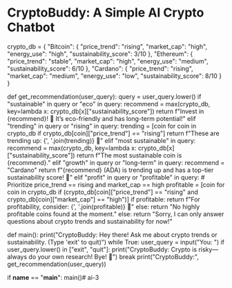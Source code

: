 # CryptoBuddy: A Simple AI Crypto Chatbot

crypto_db = {
    "Bitcoin": {
        "price_trend": "rising",
        "market_cap": "high",
        "energy_use": "high",
        "sustainability_score": 3/10
    },
    "Ethereum": {
        "price_trend": "stable",
        "market_cap": "high",
        "energy_use": "medium",
        "sustainability_score": 6/10
    },
    "Cardano": {
        "price_trend": "rising",
        "market_cap": "medium",
        "energy_use": "low",
        "sustainability_score": 8/10
    }
}

def get_recommendation(user_query):
    query = user_query.lower()
    if "sustainable" in query or "eco" in query:
        recommend = max(crypto_db, key=lambda x: crypto_db[x]["sustainability_score"])
        return f"Invest in {recommend}! 🌱 It’s eco-friendly and has long-term potential!"
    elif "trending" in query or "rising" in query:
        trending = [coin for coin in crypto_db if crypto_db[coin]["price_trend"] == "rising"]
        return f"These are trending up: {', '.join(trending)} 🚀"
    elif "most sustainable" in query:
        recommend = max(crypto_db, key=lambda x: crypto_db[x]["sustainability_score"])
        return f"The most sustainable coin is {recommend}."
    elif "growth" in query or "long-term" in query:
        recommend = "Cardano"
        return f"{recommend} (ADA) is trending up and has a top-tier sustainability score! 🚀"
    elif "profit" in query or "profitable" in query:
        # Prioritize price_trend == rising and market_cap == high
        profitable = [coin for coin in crypto_db if (crypto_db[coin]["price_trend"] == "rising" and crypto_db[coin]["market_cap"] == "high")]
        if profitable:
            return f"For profitability, consider: {', '.join(profitable)} 🚀"
        else:
            return "No highly profitable coins found at the moment."
    else:
        return "Sorry, I can only answer questions about crypto trends and sustainability for now!"

def main():
    print("CryptoBuddy: Hey there! Ask me about crypto trends or sustainability. (Type 'exit' to quit)")
    while True:
        user_query = input("You: ")
        if user_query.lower() in ["exit", "quit"]:
            print("CryptoBuddy: Crypto is risky—always do your own research! Bye! 👋")
            break
        print("CryptoBuddy:", get_recommendation(user_query))

if __name__ == "__main__":
    main()# ai-3
